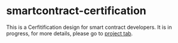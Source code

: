 # smartcontract-certification

This is a Cerfitification design for smart contract developers.
It is in progress, for more details, please go to [project tab](https://github.com/users/bobjiang/projects/1). 